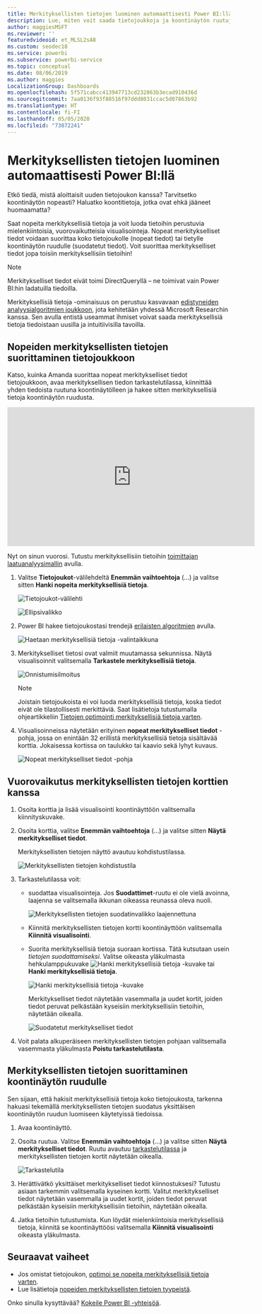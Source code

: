 ```yaml
---
title: Merkityksellisten tietojen luominen automaattisesti Power BI:llä
description: Lue, miten voit saada tietojoukkoja ja koontinäytön ruutuja koskevia katsauksia.
author: maggiesMSFT
ms.reviewer: ''
featuredvideoid: et_MLSL2sA8
ms.custom: seodec18
ms.service: powerbi
ms.subservice: powerbi-service
ms.topic: conceptual
ms.date: 08/06/2019
ms.author: maggies
LocalizationGroup: Dashboards
ms.openlocfilehash: 5f571cabcc413947713cd232863b3ecad910436d
ms.sourcegitcommit: 7aa0136f93f88516f97ddd8031ccac5d07863b92
ms.translationtype: HT
ms.contentlocale: fi-FI
ms.lasthandoff: 05/05/2020
ms.locfileid: "73872241"
---
```

# <a name="generate-data-insights-automatically-with-power-bi"></a>Merkityksellisten tietojen luominen automaattisesti Power BI:llä
Etkö tiedä, mistä aloittaisit uuden tietojoukon kanssa?  Tarvitsetko koontinäytön nopeasti?  Haluatko koontitietoja, jotka ovat ehkä jääneet huomaamatta?

Saat nopeita merkityksellisiä tietoja ja voit luoda tietoihin perustuvia mielenkiintoisia, vuorovaikutteisia visualisointeja. Nopeat merkitykselliset tiedot voidaan suorittaa koko tietojoukolle (nopeat tiedot) tai tietylle koontinäytön ruudulle (suodatetut tiedot). Voit suorittaa merkitykselliset tiedot jopa toisiin merkityksellisiin tietoihin!

> [!NOTE]
> Merkitykselliset tiedot eivät toimi DirectQueryllä – ne toimivat vain Power BI:hin ladatuilla tiedoilla.
> 

Merkityksellisiä tietoja -ominaisuus on perustuu kasvavaan [edistyneiden analyysialgoritmien joukkoon](service-insight-types.md), jota kehitetään yhdessä Microsoft Researchin kanssa. Sen avulla entistä useammat ihmiset voivat saada merkityksellisiä tietoja tiedoistaan uusilla ja intuitiivisilla tavoilla.

## <a name="run-quick-insights-on-a-dataset"></a>Nopeiden merkityksellisten tietojen suorittaminen tietojoukkoon
Katso, kuinka Amanda suorittaa nopeat merkitykselliset tiedot tietojoukkoon, avaa merkityksellisen tiedon tarkastelutilassa, kiinnittää yhden tiedoista ruutuna koontinäytölleen ja hakee sitten merkityksellisiä tietoja koontinäytön ruudusta.

<iframe width="560" height="315" src="https://www.youtube.com/embed/et_MLSL2sA8" frameborder="0" allowfullscreen></iframe>


Nyt on sinun vuorosi. Tutustu merkityksellisiin tietoihin [toimittajan laatuanalyysimallin](sample-supplier-quality.md) avulla.

1. Valitse **Tietojoukot**-välilehdeltä **Enemmän vaihtoehtoja** (...) ja valitse sitten **Hanki nopeita merkityksellisiä tietoja**.
   
    ![Tietojoukot-välilehti](media/service-insights/power-bi-ellipses.png)
   
    ![Ellipsivalikko](media/service-insights/power-bi-tab.png)
2. Power BI hakee tietojoukostasi trendejä [erilaisten algoritmien](service-insight-types.md) avulla.
   
    ![Haetaan merkityksellisiä tietoja -valintaikkuna](media/service-insights/pbi_autoinsightssearching.png)
3. Merkitykselliset tietosi ovat valmiit muutamassa sekunnissa.  Näytä visualisoinnit valitsemalla **Tarkastele merkityksellisiä tietoja**.
   
    ![Onnistumisilmoitus](media/service-insights/pbi_autoinsightsuccess.png)
   
    > [!NOTE]
    > Joistain tietojoukoista ei voi luoda merkityksellisiä tietoja, koska tiedot eivät ole tilastollisesti merkittäviä.  Saat lisätietoja tutustumalla ohjeartikkeliin [Tietojen optimointi merkityksellisiä tietoja varten](service-insights-optimize.md).
    > 
    
4. Visualisoinneissa näytetään erityinen **nopeat merkitykselliset tiedot** -pohja, jossa on enintään 32 erillistä merkityksellisiä tietoja sisältävää korttia. Jokaisessa kortissa on taulukko tai kaavio sekä lyhyt kuvaus.
   
    ![Nopeat merkitykselliset tiedot -pohja](media/service-insights/power-bi-insights.png)

## <a name="interact-with-the-insight-cards"></a>Vuorovaikutus merkityksellisten tietojen korttien kanssa

1. Osoita korttia ja lisää visualisointi koontinäyttöön valitsemalla kiinnityskuvake.

2. Osoita korttia, valitse **Enemmän vaihtoehtoja** (...) ja valitse sitten **Näytä merkitykselliset tiedot**. 

    Merkityksellisten tietojen näyttö avautuu kohdistustilassa.
   
    ![Merkityksellisten tietojen kohdistustila](media/service-insights/power-bi-insight-focus.png)
3. Tarkastelutilassa voit:
   
   * suodattaa visualisointeja. Jos **Suodattimet**-ruutu ei ole vielä avoinna, laajenna se valitsemalla ikkunan oikeassa reunassa oleva nuoli.

       ![Merkityksellisten tietojen suodatinvalikko laajennettuna](media/service-insights/power-bi-insights-filter-new.png)
   * Kiinnitä merkityksellisten tietojen kortti koontinäyttöön valitsemalla **Kiinnitä visualisointi**.
   * Suorita merkityksellisiä tietoja suoraan kortissa. Tätä kutsutaan usein *tietojen suodattamiseksi*. Valitse oikeasta yläkulmasta hehkulamppukuvake ![Hanki merkityksellisiä tietoja -kuvake](media/service-insights/power-bi-bulb-icon.png) tai **Hanki merkityksellisiä tietoja**.
     
       ![Hanki merkityksellisiä tietoja -kuvake](media/service-insights/pbi-autoinsights-tile.png)
     
     Merkitykselliset tiedot näytetään vasemmalla ja uudet kortit, joiden tiedot peruvat pelkästään kyseisiin merkityksellisiin tietoihin, näytetään oikealla.
     
       ![Suodatetut merkitykselliset tiedot](media/service-insights/power-bi-insights-on-insights-new.png)
4. Voit palata alkuperäiseen merkityksellisten tietojen pohjaan valitsemalla vasemmasta yläkulmasta **Poistu tarkastelutilasta**.

## <a name="run-insights-on-a-dashboard-tile"></a>Merkityksellisten tietojen suorittaminen koontinäytön ruudulle
Sen sijaan, että hakisit merkityksellisiä tietoja koko tietojoukosta, tarkenna hakuasi tekemällä merkityksellisten tietojen suodatus yksittäisen koontinäytön ruudun luomiseen käytetyissä tiedoissa. 

1. Avaa koontinäyttö.
2. Osoita ruutua. Valitse **Enemmän vaihtoehtoja** (...) ja valitse sitten **Näytä merkitykselliset tiedot**. Ruutu avautuu [tarkastelutilassa](service-focus-mode.md) ja merkityksellisten tietojen kortit näytetään oikealla.    
   
    ![Tarkastelutila](media/service-insights/pbi-insights-tile.png)    
3. Herättivätkö yksittäiset merkitykselliset tiedot kiinnostuksesi? Tutustu asiaan tarkemmin valitsemalla kyseinen kortti. Valitut merkitykselliset tiedot näytetään vasemmalla ja uudet kortit, joiden tiedot peruvat pelkästään kyseisiin merkityksellisiin tietoihin, näytetään oikealla.    
4. Jatka tietoihin tutustumista. Kun löydät mielenkiintoisia merkityksellisiä tietoja, kiinnitä se koontinäyttöösi valitsemalla **Kiinnitä visualisointi** oikeasta yläkulmasta.

## <a name="next-steps"></a>Seuraavat vaiheet
- Jos omistat tietojoukon, [optimoi se nopeita merkityksellisiä tietoja varten](service-insights-optimize.md).
- Lue lisätietoja [nopeiden merkityksellisten tietojen tyypeistä](service-insight-types.md).

Onko sinulla kysyttävää? [Kokeile Power BI -yhteisöä](https://community.powerbi.com/).


